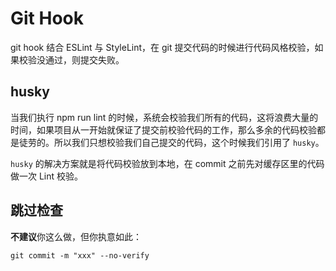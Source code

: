 # Git Hook

git hook 结合 ESLint 与 StyleLint，在 git 提交代码的时候进行代码风格校验，如果校验没通过，则提交失败。

## husky

当我们执行 npm run lint 的时候，系统会校验我们所有的代码，这将浪费大量的时间，如果项目从一开始就保证了提交前校验代码的工作，那么多余的代码校验都是徒劳的。所以我们只想校验我们自己提交的代码，这个时候我们引用了 `husky`。

`husky` 的解决方案就是将代码校验放到本地，在 commit 之前先对缓存区里的代码做一次 Lint 校验。

## 跳过检查

**不建议**你这么做，但你执意如此：

```bash:no-line-numbers
git commit -m "xxx" --no-verify
```
